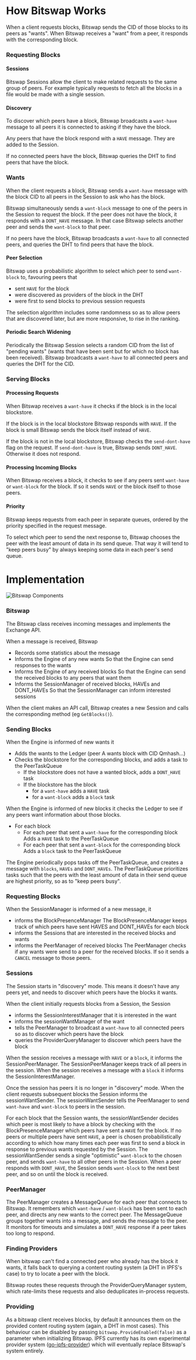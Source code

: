How Bitswap Works
=================

When a client requests blocks, Bitswap sends the CID of those blocks to its peers as "wants". When Bitswap receives a "want" from a peer, it responds with the corresponding block.

### Requesting Blocks

#### Sessions

Bitswap Sessions allow the client to make related requests to the same group of peers. For example typically requests to fetch all the blocks in a file would be made with a single session.

#### Discovery

To discover which peers have a block, Bitswap broadcasts a `want-have` message to all peers it is connected to asking if they have the block.

Any peers that have the block respond with a `HAVE` message. They are added to the Session.

If no connected peers have the block, Bitswap queries the DHT to find peers that have the block.

### Wants

When the client requests a block, Bitswap sends a `want-have` message with the block CID to all peers in the Session to ask who has the block.

Bitswap simultaneously sends a `want-block` message to one of the peers in the Session to request the block. If the peer does not have the block, it responds with a `DONT_HAVE` message. In that case Bitswap selects another peer and sends the `want-block` to that peer.

If no peers have the block, Bitswap broadcasts a `want-have` to all connected peers, and queries the DHT to find peers that have the block.

#### Peer Selection

Bitswap uses a probabilistic algorithm to select which peer to send `want-block` to, favouring peers that
- sent `HAVE` for the block
- were discovered as providers of the block in the DHT
- were first to send blocks to previous session requests

The selection algorithm includes some randomness so as to allow peers that are discovered later, but are more responsive, to rise in the ranking.

#### Periodic Search Widening

Periodically the Bitswap Session selects a random CID from the list of "pending wants" (wants that have been sent but for which no block has been received). Bitswap broadcasts a `want-have` to all connected peers and queries the DHT for the CID.

### Serving Blocks

#### Processing Requests

When Bitswap receives a `want-have` it checks if the block is in the local blockstore.

If the block is in the local blockstore Bitswap responds with `HAVE`. If the block is small Bitswap sends the block itself instead of `HAVE`.

If the block is not in the local blockstore, Bitswap checks the `send-dont-have` flag on the request. If `send-dont-have` is true, Bitswap sends `DONT_HAVE`. Otherwise it does not respond.

#### Processing Incoming Blocks

When Bitswap receives a block, it checks to see if any peers sent `want-have` or `want-block` for the block. If so it sends `HAVE` or the block itself to those peers.

#### Priority

Bitswap keeps requests from each peer in separate queues, ordered by the priority specified in the request message.

To select which peer to send the next response to, Bitswap chooses the peer with the least amount of data in its send queue. That way it will tend to "keep peers busy" by always keeping some data in each peer's send queue.


Implementation
==============

![Bitswap Components](./go-bitswap.png)

### Bitswap

The Bitswap class receives incoming messages and implements the Exchange API.

When a message is received, Bitswap
- Records some statistics about the message
- Informs the Engine of any new wants
  So that the Engine can send responses to the wants
- Informs the Engine of any received blocks
  So that the Engine can send the received blocks to any peers that want them
- Informs the SessionManager of received blocks, HAVEs and DONT_HAVEs
  So that the SessionManager can inform interested sessions

When the client makes an API call, Bitswap creates a new Session and calls the corresponding method (eg `GetBlocks()`).

### Sending Blocks

When the Engine is informed of new wants it
- Adds the wants to the Ledger (peer A wants block with CID Qmhash...)
- Checks the blockstore for the corresponding blocks, and adds a task to the PeerTaskQueue
  - If the blockstore does not have a wanted block, adds a `DONT_HAVE` task
  - If the blockstore has the block
    - for a `want-have` adds a `HAVE` task
    - for a `want-block` adds a `block` task

When the Engine is informed of new blocks it checks the Ledger to see if any peers want information about those blocks.
- For each block
  - For each peer that sent a `want-have` for the corresponding block
    Adds a `HAVE` task to the PeerTaskQueue
  - For each peer that sent a `want-block` for the corresponding block
    Adds a `block` task to the PeerTaskQueue

The Engine periodically pops tasks off the PeerTaskQueue, and creates a message with `blocks`, `HAVEs` and `DONT_HAVEs`.
The PeerTaskQueue prioritizes tasks such that the peers with the least amount of data in their send queue are highest priority, so as to "keep peers busy".

### Requesting Blocks

When the SessionManager is informed of a new message, it
- informs the BlockPresenceManager
  The BlockPresenceManager keeps track of which peers have sent HAVES and DONT_HAVEs for each block
- informs the Sessions that are interested in the received blocks and wants
- informs the PeerManager of received blocks
  The PeerManager checks if any wants were send to a peer for the received blocks. If so it sends a `CANCEL` message to those peers.

### Sessions

The Session starts in "discovery" mode. This means it doesn't have any peers yet, and needs to discover which peers have the blocks it wants.

When the client initially requests blocks from a Session, the Session
- informs the SessionInterestManager that it is interested in the want
- informs the sessionWantManager of the want
- tells the PeerManager to broadcast a `want-have` to all connected peers so as to discover which peers have the block
- queries the ProviderQueryManager to discover which peers have the block

When the session receives a message with `HAVE` or a `block`, it informs the SessionPeerManager. The SessionPeerManager keeps track of all peers in the session.
When the session receives a message with a `block` it informs the SessionInterestManager.

Once the session has peers it is no longer in "discovery" mode. When the client requests subsequent blocks the Session informs the sessionWantSender. The sessionWantSender tells the PeerManager to send `want-have` and `want-block` to peers in the session.

For each block that the Session wants, the sessionWantSender decides which peer is most likely to have a block by checking with the BlockPresenceManager which peers have sent a `HAVE` for the block. If no peers or multiple peers have sent `HAVE`, a peer is chosen probabilistically according to which how many times each peer was first to send a block in response to previous wants requested by the Session. The sessionWantSender sends a single "optimistic" `want-block` to the chosen peer, and sends `want-have` to all other peers in the Session.
When a peer responds with `DONT_HAVE`, the Session sends `want-block` to the next best peer, and so on until the block is received.

### PeerManager

The PeerManager creates a MessageQueue for each peer that connects to Bitswap. It remembers which `want-have` / `want-block` has been sent to each peer, and directs any new wants to the correct peer.
The MessageQueue groups together wants into a message, and sends the message to the peer. It monitors for timeouts and simulates a `DONT_HAVE` response if a peer takes too long to respond.

### Finding Providers

When bitswap can't find a connected peer who already has the block it wants, it falls back to querying a content routing system (a DHT in IPFS's case) to try to locate a peer with the block.

Bitswap routes these requests through the ProviderQueryManager system, which rate-limits these requests and also deduplicates in-process requests.

### Providing

As a bitswap client receives blocks, by default it announces them on the provided content routing system (again, a DHT in most cases). This behaviour can be disabled by passing `bitswap.ProvideEnabled(false)` as a parameter when initializing Bitswap. IPFS currently has its own experimental provider system ([go-ipfs-provider](https://github.com/ipfs/go-ipfs-provider)) which will eventually replace Bitswap's system entirely.

